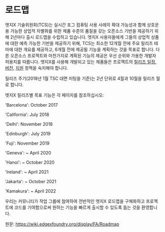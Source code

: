# 로드맵

엣지X 기술위원회(TCS)는 실시간 포그 컴퓨팅 사용 사례의 확대 가능성과 함께 상호운용 가능한 상업적 차별화를 위한 제품 수준의 품질을 갖는 오픈소스 기반을 제공하기 위해 2년마다 출시 로드맵을 수립하고 있습니다. 엣지X 사용자들에게 그들의 상업적 상품에 대한 예측 가능한 기반을 제공하기 위해, TCS는 최소한 12개월 전에 주요 릴리즈 테마에 대한 개요를 제공하고, 6개월 전에 제공될 기능을 계획하는 것을 목표로 합니다. 다른 오픈소스 프로젝트와 마찬가지로 계획된 기능의 제공은 우선 순위와 가용한 개발자 허용치를 따릅니다. 엣지X를 사용해 개발되고 있는 제품들은 프로젝트의 [릴리즈 일정, 버전](https://wiki.edgexfoundry.org/pages/viewpage.action?pageId=21823969), [지원](https://wiki.edgexfoundry.org/display/FA/Long+Term+Support) 정책을 숙지해야 합니다.

릴리즈 주기(2018년 1월 TSC 대면 미팅을 기준)는 2년 단위로 4월과 10월을 릴리즈 월로 합니다.

엣지X 릴리즈별 목표 기능은 각 페이지를 참조하십시오:

'Barcelona': October 2017

'California': July 2018

'Delhi': November 2018

'Edinburgh': July 2019

'Fuji': November 2019

'Geneva': ~ April 2020

'Hanoi': ~ October 2020

'Ireland': ~ April 2021

'Jakarta': ~ October 2021

'Kamakura': ~ April 2022

우리는 커뮤니티가 작업 그룹에 참여하여 전반적인 엣지X 로드맵을 구체화하고 프로젝트에 코드를 기여함으로써 원하는 기능을 빠르게 출시할 수 있도록 돕는 것을 환영합니다.

원문: https://wiki.edgexfoundry.org/display/FA/Roadmap
